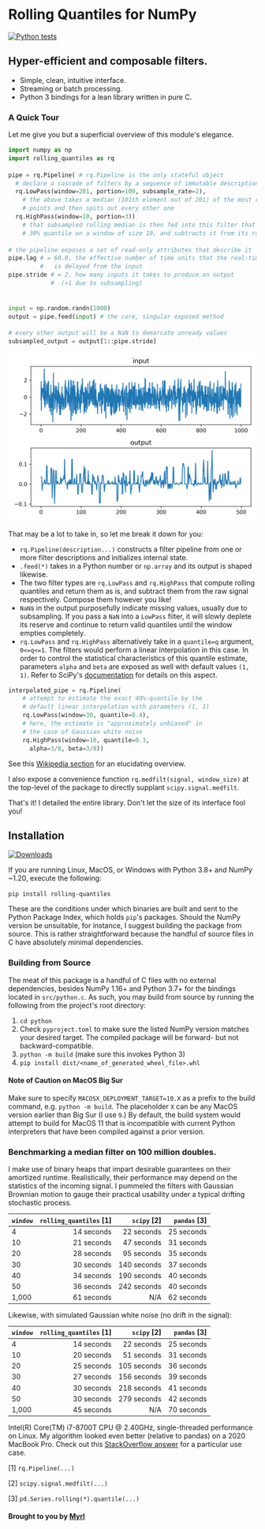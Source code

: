 # Rolling Quantiles for NumPy

[![Python tests](https://github.com/marmarelis/rolling-quantiles/actions/workflows/ci.yml/badge.svg?branch=master&event=push)](https://github.com/marmarelis/rolling-quantiles/actions/workflows/ci.yml)

## Hyper-efficient and composable filters.

* Simple, clean, intuitive interface.
* Streaming or batch processing.
* Python 3 bindings for a lean library written in pure C.

### A Quick Tour

Let me give you but a superficial overview of this module's elegance.

```python
import numpy as np
import rolling_quantiles as rq

pipe = rq.Pipeline( # rq.Pipeline is the only stateful object
  # declare a cascade of filters by a sequence of immutable description objects
  rq.LowPass(window=201, portion=100, subsample_rate=2),
    # the above takes a median (101th element out of 201) of the most recent 200
    # points and then spits out every other one
  rq.HighPass(window=10, portion=3))
    # that subsampled rolling median is then fed into this filter that takes a
    # 30% quantile on a window of size 10, and subtracts it from its raw input

# the pipeline exposes a set of read-only attributes that describe it
pipe.lag # = 60.0, the effective number of time units that the real-time output
         #   is delayed from the input
pipe.stride # = 2, how many inputs it takes to produce an output
            #  (>1 due to subsampling)


input = np.random.randn(1000)
output = pipe.feed(input) # the core, singular exposed method

# every other output will be a NaN to demarcate unready values
subsampled_output = output[1::pipe.stride]
```
![Example Signal](example.png)

That may be a lot to take in, so let me break it down for you:
* `rq.Pipeline(description...)` constructs a filter pipeline from one or more filter descriptions and initializes internal state.
* `.feed(*)` takes in a Python number or `np.array` and its output is shaped likewise.
* The two filter types are `rq.LowPass` and `rq.HighPass` that compute rolling quantiles and return them as is, and subtract them from the raw signal respectively. Compose them however you like!
* `NaN`s in the output purposefully indicate missing values, usually due to subsampling. If you pass a `NaN` into a `LowPass` filter, it will slowly deplete its reserve and continue to return valid quantiles until the window empties completely.
* `rq.LowPass` and `rq.HighPass` alternatively take in a `quantile=q` argument, `0<=q<=1`. The filters would perform a linear interpolation in this case. In order to control the statistical characteristics of this quantile estimate, parameters `alpha` and `beta` are exposed as well with default values `(1, 1)`. Refer to SciPy's [documentation](https://docs.scipy.org/doc/scipy/reference/generated/scipy.stats.mstats.mquantiles.html) for details on this aspect.
```python
interpolated_pipe = rq.Pipeline(
    # attempt to estimate the exact 40%-quantile by the
    # default linear interpolation with parameters (1, 1)
    rq.LowPass(window=30, quantile=0.4),
    # here, the estimate is "approximately unbiased" in
    # the case of Gaussian white noise
    rq.HighPass(window=10, quantile=0.3,
      alpha=3/8, beta=3/8))
```
See this [Wikipedia section](https://en.wikipedia.org/wiki/Quantile#Estimating_quantiles_from_a_sample) for an elucidating overview.

I also expose a convenience function `rq.medfilt(signal, window_size)` at the top-level of the package to directly supplant `scipy.signal.medfilt`.

That's it! I detailed the entire library. Don't let the size of its interface fool you!

## Installation
[![Downloads](https://pepy.tech/badge/rolling-quantiles)](https://pepy.tech/project/rolling-quantiles)

If you are running Linux, MacOS, or Windows with Python 3.8+ and NumPy ~1.20, execute the following:

`pip install rolling-quantiles`

These are the conditions under which binaries are built and sent to the Python Package Index, which holds `pip`'s packages. Should the NumPy version be unsuitable, for instance, I suggest building the package from source. This is rather straightforward because the handful of source files in C have absolutely minimal dependencies.

### Building from Source

The meat of this package is a handful of C files with no external dependencies, besides NumPy 1.16+ and Python 3.7+ for the bindings located in `src/python.c`. As such, you may build from source by running the following from the project's root directory:
1. `cd python`
2. Check `pyproject.toml` to make sure the listed NumPy version matches your desired target. The compiled package will be forward- but not backward-compatible.
3. `python -m build` (make sure this invokes Python 3)
4. `pip install dist/<name_of_generated_wheel_file>.whl`

#### Note of Caution on MacOS Big Sur
Make sure to specify `MACOSX_DEPLOYMENT_TARGET=10.X` as a prefix to the build command, e.g. `python -m build`. The placeholder `X` can be any MacOS version earlier than Big Sur (I use `9`.) By default, the build system would attempt to build for MacOS 11 that is incompatible with current Python interpreters that have been compiled against a prior version.


### Benchmarking a median filter on 100 million doubles.

I make use of binary heaps that impart desirable guarantees on their amortized runtime. Realistically, their performance may depend on the statistics of the incoming signal. I pummeled the filters with Gaussian Brownian motion to gauge their practical usability under a typical drifting stochastic process.

| `window` | `rolling_quantiles` [1] | `scipy` [2] | `pandas` [3] |
| :------- | ------------------:     | ----------: | -----------: |
| 4        | 14 seconds              | 22 seconds  | 25 seconds   |
| 10       | 21 seconds              | 47 seconds  | 31 seconds   |
| 20       | 28 seconds              | 95 seconds  | 35 seconds   |
| 30       | 30 seconds              | 140 seconds | 37 seconds   |
| 40       | 34 seconds              | 190 seconds | 40 seconds   |
| 50       | 36 seconds              | 242 seconds | 40 seconds   |
| 1,000    | 61 seconds              | N/A         | 62 seconds   |

Likewise, with simulated Gaussian white noise (no drift in the signal):

| `window` | `rolling_quantiles` [1] | `scipy` [2] | `pandas` [3] |
| :------- | ------------------:     | ----------: | -----------: |
| 4        | 14 seconds              | 22 seconds  | 25 seconds   |
| 10       | 20 seconds              | 51 seconds  | 31 seconds   |
| 20       | 25 seconds              | 105 seconds | 36 seconds   |
| 30       | 27 seconds              | 156 seconds | 39 seconds   |
| 40       | 30 seconds              | 218 seconds | 41 seconds   |
| 50       | 30 seconds              | 279 seconds | 42 seconds   |
| 1,000    | 45 seconds              | N/A         | 70 seconds   |

Intel(R) Core(TM) i7-8700T CPU @ 2.40GHz, single-threaded performance on Linux. My algorithm looked even better (relative to pandas) on a 2020 MacBook Pro. Check out this [StackOverflow answer](https://stackoverflow.com/questions/60100276/fastest-way-for-2d-rolling-window-quantile/66482238#66482238) for a particular use case.

[1] `rq.Pipeline(...)`

[2] `scipy.signal.medfilt(...)`

[3] `pd.Series.rolling(*).quantile(...)`



#### Brought to you by [Myrl](https://myrl.marmarel.is)
